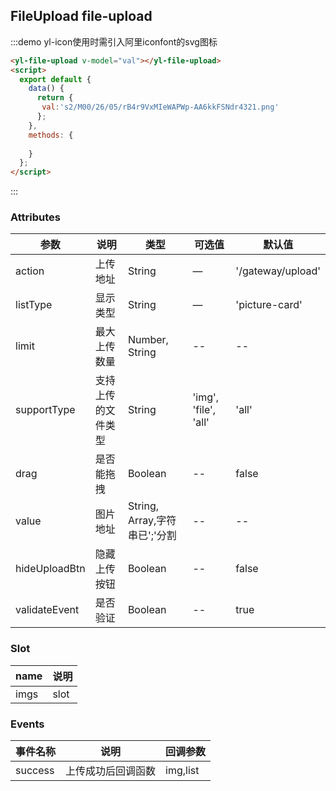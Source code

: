 ## FileUpload file-upload


:::demo yl-icon使用时需引入阿里iconfont的svg图标
```html
<yl-file-upload v-model="val"></yl-file-upload>
<script>
  export default {
    data() {
      return {
       val:'s2/M00/26/05/rB4r9VxMIeWAPWp-AA6kkFSNdr4321.png'
      };
    },
    methods: {
     
    }
  };
</script>
```
:::


### Attributes
| 参数      | 说明          | 类型      | 可选值                           | 默认值  |
|---------- |-------------- |---------- |--------------------------------  |-------- |
| action   | 上传地址 | String | — | '/gateway/upload' |
| listType | 显示类型 | String    | — | 'picture-card' |
| limit  | 最大上传数量 |  Number, String   | -- | -- |
| supportType  | 支持上传的文件类型 |  String   |  'img', 'file', 'all'  | 'all' |
| drag  | 是否能拖拽 |  Boolean   |  -- | false |
| value  | 图片地址 |  String, Array,字符串已';'分割   |  -- | -- |
| hideUploadBtn  | 隐藏上传按钮 |  Boolean   |  -- | false |
| validateEvent  | 是否验证 |  Boolean   |  -- | true |


### Slot

| name | 说明 |
|------|--------|
| imgs | slot |

### Events
| 事件名称      | 说明    | 回调参数      |
|---------- |-------- |---------- |
| success  | 上传成功后回调函数  | img,list  |